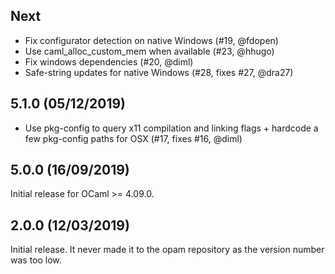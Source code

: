 Next
----

- Fix configurator detection on native Windows (#19, @fdopen)
- Use caml_alloc_custom_mem when available (#23, @hhugo)
- Fix windows dependencies (#20, @diml)
- Safe-string updates for native Windows (#28, fixes #27, @dra27)

5.1.0 (05/12/2019)
------------------

- Use pkg-config to query x11 compilation and linking flags + hardcode
  a few pkg-config paths for OSX (#17, fixes #16, @diml)

5.0.0 (16/09/2019)
------------------

Initial release for OCaml >= 4.09.0.

2.0.0 (12/03/2019)
------------------

Initial release. It never made it to the opam repository as the
version number was too low.
